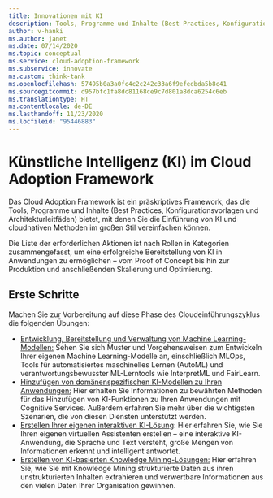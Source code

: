 ```yaml
---
title: Innovationen mit KI
description: Tools, Programme und Inhalte (Best Practices, Konfigurationsvorlagen und Architekturleitfäden), die die Einführung von künstlicher Intelligenz (KI) und cloudnativen Methoden im großen Stil vereinfachen.
author: v-hanki
ms.author: janet
ms.date: 07/14/2020
ms.topic: conceptual
ms.service: cloud-adoption-framework
ms.subservice: innovate
ms.custom: think-tank
ms.openlocfilehash: 57495b0a3a0fc4c2c242c33a6f9efedbda5b8c41
ms.sourcegitcommit: d957bfc1fa8dc81168ce9c7d801a8dca6254c6eb
ms.translationtype: HT
ms.contentlocale: de-DE
ms.lasthandoff: 11/23/2020
ms.locfileid: "95446883"
---
```

<!-- docutune:casing InterpretML FairLearn -->

# <a name="ai-in-the-cloud-adoption-framework"></a>Künstliche Intelligenz (KI) im Cloud Adoption Framework

Das Cloud Adoption Framework ist ein präskriptives Framework, das die Tools, Programme und Inhalte (Best Practices, Konfigurationsvorlagen und Architekturleitfäden) bietet, mit denen Sie die Einführung von KI und cloudnativen Methoden im großen Stil vereinfachen können.

Die Liste der erforderlichen Aktionen ist nach Rollen in Kategorien zusammengefasst, um eine erfolgreiche Bereitstellung von KI in Anwendungen zu ermöglichen – vom Proof of Concept bis hin zur Produktion und anschließenden Skalierung und Optimierung.

## <a name="get-started"></a>Erste Schritte

Machen Sie zur Vorbereitung auf diese Phase des Cloudeinführungszyklus die folgenden Übungen:

- [Entwicklung, Bereitstellung und Verwaltung von Machine Learning-Modellen:](https://azure.microsoft.com/overview/ai-platform/dev-resources/) Sehen Sie sich Muster und Vorgehensweisen zum Entwickeln Ihrer eigenen Machine Learning-Modelle an, einschließlich MLOps, Tools für automatisiertes maschinelles Lernen (AutoML) und verantwortungsbewusster ML-Lerntools wie InterpretML und FairLearn.
- [Hinzufügen von domänenspezifischen KI-Modellen zu Ihren Anwendungen:](https://www.oreilly.com/library/view/building-intelligent-apps/9781492058632/) Hier erhalten Sie Informationen zu bewährten Methoden für das Hinzufügen von KI-Funktionen zu Ihren Anwendungen mit Cognitive Services. Außerdem erfahren Sie mehr über die wichtigsten Szenarien, die von diesen Diensten unterstützt werden.
- [Erstellen Ihrer eigenen interaktiven KI-Lösung](https://www.oreilly.com/library/view/a-developers-guide/9781492080619/): Hier erfahren Sie, wie Sie Ihren eigenen virtuellen Assistenten erstellen – eine interaktive KI-Anwendung, die Sprache und Text versteht, große Mengen von Informationen erkennt und intelligent antwortet.
- [Erstellen von KI-basierten Knowledge Mining-Lösungen:](https://azure.microsoft.com/resources/a-developers-guide-to-building-ai-driven-knowledge-mining-solutions/) Hier erfahren Sie, wie Sie mit Knowledge Mining strukturierte Daten aus ihren unstrukturierten Inhalten extrahieren und verwertbare Informationen aus den vielen Daten Ihrer Organisation gewinnen.
